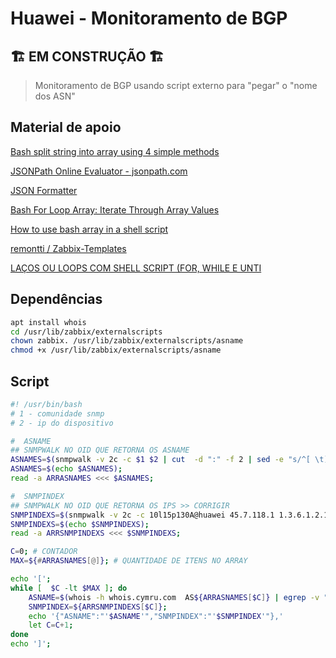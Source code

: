 # Huawei - Monitoramento de BGP

## 🏗️ EM CONSTRUÇÃO 🏗️

> Monitoramento de BGP usando script externo para "pegar" o "nome dos ASN"

## Material de apoio

[Bash split string into array using 4 simple methods
](https://www.golinuxcloud.com/bash-split-string-into-array-linux/)

[JSONPath Online Evaluator - jsonpath.com
](http://jsonpath.com/)

[JSON Formatter](https://jsonformatter.curiousconcept.com/)

[Bash For Loop Array: Iterate Through Array Values](https://www.cyberciti.biz/faq/bash-for-loop-array/)

[How to use bash array in a shell script](https://linuxconfig.org/how-to-use-arrays-in-bash-script)

[remontti / Zabbix-Templates](https://github.com/remontti/Zabbix-Templates/tree/main/Huawei/BGP)

[LAÇOS OU LOOPS COM SHELL SCRIPT (FOR, WHILE E UNTI](https://www.livrosdelinux.com.br/lacos-ou-loops-for-while-e-until/)

## Dependências

```sh
apt install whois
cd /usr/lib/zabbix/externalscripts
chown zabbix. /usr/lib/zabbix/externalscripts/asname
chmod +x /usr/lib/zabbix/externalscripts/asname
```

## Script

```sh
#! /usr/bin/bash
# 1 - comunidade snmp
# 2 - ip do dispositivo

#  ASNAME
## SNMPWALK NO OID QUE RETORNA OS ASNAME
ASNAMES=$(snmpwalk -v 2c -c $1 $2 | cut  -d ":" -f 2 | sed -e "s/^[ \t]*//");
ASNAMES=$(echo $ASNAMES);
read -a ARRASNAMES <<< $ASNAMES;

#  SNMPINDEX
## SNMPWALK NO OID QUE RETORNA OS IPS >> CORRIGIR
SNMPINDEXS=$(snmpwalk -v 2c -c 10l15p130A@huawei 45.7.118.1 1.3.6.1.2.1.15.3.1.7 | cut  -d ":" -f 2 | sed -e "s/^[ \t]*//");
SNMPINDEXS=$(echo $SNMPINDEXS);
read -a ARRSNMPINDEXS <<< $SNMPINDEXS;

C=0; # CONTADOR
MAX=${#ARRASNAMES[@]}; # QUANTIDADE DE ITENS NO ARRAY

echo '[';
while [  $C -lt $MAX ]; do
    ASNAME=$(whois -h whois.cymru.com  AS${ARRASNAMES[$C]} | egrep -v "AS Name");
    SNMPINDEX=${ARRSNMPINDEXS[$C]};
    echo '{"ASNAME":"'$ASNAME'","SNMPINDEX":"'$SNMPINDEX'"},'
    let C=C+1;
done
echo ']';
```
